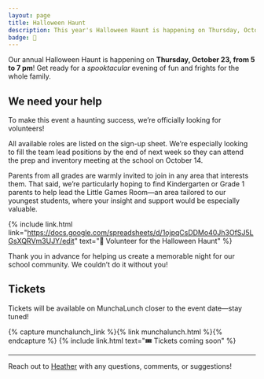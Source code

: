 ```yaml
---
layout: page
title: Halloween Haunt
description: This year's Halloween Haunt is happening on Thursday, October 23, from 5–7 pm!
badge: 🎃
---
```


Our annual Halloween Haunt is happening on **Thursday, October 23, from 5 to 7 pm**! Get ready for a _spooktacular_ evening of fun and frights for the whole family.

## We need your help

To make this event a haunting success, we’re officially looking for volunteers!

All available roles are listed on the sign-up sheet. We’re especially looking to fill the team lead positions by the end of next week so they can attend the prep and inventory meeting at the school on October 14.

Parents from all grades are warmly invited to join in any area that interests them. That said, we’re particularly hoping to find Kindergarten or Grade 1 parents to help lead the Little Games Room—an area tailored to our youngest students, where your insight and support would be especially valuable.

{% include link.html link="https://docs.google.com/spreadsheets/d/1ojpqCsDDMo40Jh3OfSJ5LGsXQRVm3UJY/edit" text="🎃 Volunteer for the Halloween Haunt" %}

Thank you in advance for helping us create a memorable night for our school community. We couldn’t do it without you!

## Tickets

Tickets will be available on MunchaLunch closer to the event date—stay tuned!

{% capture munchalunch_link %}{% link munchalunch.html %}{% endcapture %}
{% include link.html text="🎟️ Tickets coming soon" %}

---

Reach out to [Heather](mailto:heather@lebpac.ca) with any questions, comments, or suggestions!
